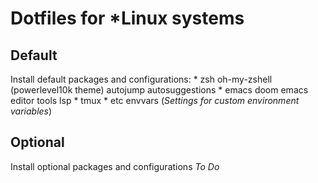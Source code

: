 Dotfiles for *Linux systems
=============================

Default
---------

Install default packages and configurations:
    * zsh
        oh-my-zshell (powerlevel10k theme) 
            autojump
            autosuggestions 
    * emacs
        doom emacs
            editor tools 
            lsp
    * tmux
    * etc
        envvars (*Settings for custom environment variables*)
        
Optional
---------

Install optional packages and configurations
*To Do*
      
